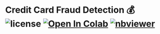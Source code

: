 # Credit Card Fraud Detection 💰 ![license](https://img.shields.io/github/license/Pegah-Ardehkhani/Credit-Card-Fraud-Detection.svg) <a href="https://colab.research.google.com/github/Pegah-Ardehkhani/Credit-Card-Fraud-Detection/blob/main/Credit%20Card%20Fraud%20Detection.ipynb" target="_parent\"><img src="https://colab.research.google.com/assets/colab-badge.svg" alt="Open In Colab"/></a> [![nbviewer](https://img.shields.io/badge/render-nbviewer-orange.svg)](https://nbviewer.org/github/Pegah-Ardehkhani/Credit-Card-Fraud-Detection/blob/main/Credit%20Card%20Fraud%20Detection.ipynb)

